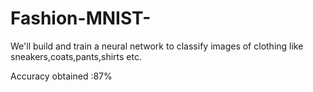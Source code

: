 # Fashion-MNIST-

We'll build and train a neural network to classify images of clothing like sneakers,coats,pants,shirts etc.


Accuracy obtained :87%
